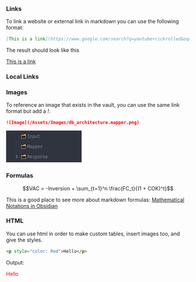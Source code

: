 ### Links

To link a website or external link in markdown you can use the following format:

```markdown
[This is a link](https://www.google.com/search?q=youtube+rickrolled&oq=youtube+rickrolled&gs_lcrp=EgZjaHJvbWUyCQgAEEUYORiABDIICAEQABgWGB4yCAgCEAAYFhgeMggIAxAAGBYYHjIGCAQQRRhAMgYIBRBFGEDSAQgzNTA5ajBqMagCALACAA&sourceid=chrome&ie=UTF-8#fpstate=ive&vld=cid:d7b50f1f,vid:dQw4w9WgXcQ,st:0)
```

The result should look like this

[This is a link](https://www.google.com/search?q=youtube+rickrolled&oq=youtube+rickrolled&gs_lcrp=EgZjaHJvbWUyCQgAEEUYORiABDIICAEQABgWGB4yCAgCEAAYFhgeMggIAxAAGBYYHjIGCAQQRRhAMgYIBRBFGEDSAQgzNTA5ajBqMagCALACAA&sourceid=chrome&ie=UTF-8#fpstate=ive&vld=cid:d7b50f1f,vid:dQw4w9WgXcQ,st:0)

### Local Links

### Images

To reference an image that exists in the vault, you can use the same link format but add a *!*.

```markdown
![Image](/Assets/Images/db_architecture.mapper.png)
```

![Image](/Assets/Images/db_architecture.mapper.png)

### Formulas

$$VAC = -Inversion + \sum_{t=1}^n \frac{FC_t}{(1 + COK)^t}$$

This is a good place to see more about markdown formulas: [Mathematical Notations in Obsidian](https://www.makeuseof.com/write-mathematical-notation-obsidian/#:~:text=Thanks%20to%20MathJax%2C%20you%20can,%24%24%20dedicates%20an%20entire%20line)

### HTML

You can use html in order to make custom tables, insert images too, and give the styles.

```html
<p style="color: Red">Hello</p>
```

Output:

<p style="color: Red">Hello</p>
<img src="">